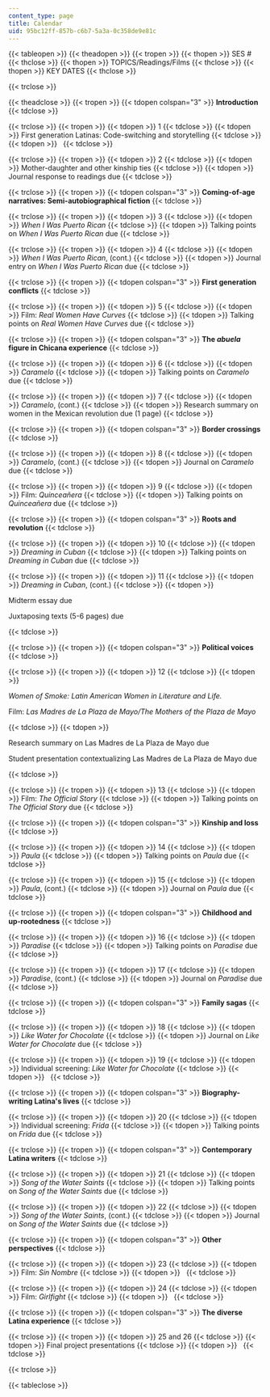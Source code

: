 ```yaml
---
content_type: page
title: Calendar
uid: 95bc12ff-857b-c6b7-5a3a-0c358de9e81c
---
```


{{< tableopen >}}
{{< theadopen >}}
{{< tropen >}}
{{< thopen >}}
SES #
{{< thclose >}}
{{< thopen >}}
TOPICS/Readings/Films
{{< thclose >}}
{{< thopen >}}
KEY DATES
{{< thclose >}}

{{< trclose >}}

{{< theadclose >}}
{{< tropen >}}
{{< tdopen colspan="3" >}}
**Introduction**
{{< tdclose >}}

{{< trclose >}}
{{< tropen >}}
{{< tdopen >}}
1
{{< tdclose >}}
{{< tdopen >}}
First generation Latinas: Code-switching and storytelling
{{< tdclose >}}
{{< tdopen >}}
 
{{< tdclose >}}

{{< trclose >}}
{{< tropen >}}
{{< tdopen >}}
2
{{< tdclose >}}
{{< tdopen >}}
Mother-daughter and other kinship ties
{{< tdclose >}}
{{< tdopen >}}
Journal response to readings due
{{< tdclose >}}

{{< trclose >}}
{{< tropen >}}
{{< tdopen colspan="3" >}}
**Coming-of-age narratives: Semi-autobiographical fiction**
{{< tdclose >}}

{{< trclose >}}
{{< tropen >}}
{{< tdopen >}}
3
{{< tdclose >}}
{{< tdopen >}}
_When I Was Puerto Rican_
{{< tdclose >}}
{{< tdopen >}}
Talking points on _When I Was Puerto Rican_ due
{{< tdclose >}}

{{< trclose >}}
{{< tropen >}}
{{< tdopen >}}
4
{{< tdclose >}}
{{< tdopen >}}
_When I Was Puerto Rican_, (cont.)
{{< tdclose >}}
{{< tdopen >}}
Journal entry on _When I Was Puerto Rican_ due
{{< tdclose >}}

{{< trclose >}}
{{< tropen >}}
{{< tdopen colspan="3" >}}
**First generation conflicts**
{{< tdclose >}}

{{< trclose >}}
{{< tropen >}}
{{< tdopen >}}
5
{{< tdclose >}}
{{< tdopen >}}
Film: _Real Women Have Curves_
{{< tdclose >}}
{{< tdopen >}}
Talking points on _Real Women Have Curves_ due
{{< tdclose >}}

{{< trclose >}}
{{< tropen >}}
{{< tdopen colspan="3" >}}
**The _abuela_ figure in Chicana experience**
{{< tdclose >}}

{{< trclose >}}
{{< tropen >}}
{{< tdopen >}}
6
{{< tdclose >}}
{{< tdopen >}}
_Caramelo_
{{< tdclose >}}
{{< tdopen >}}
Talking points on _Caramelo_ due
{{< tdclose >}}

{{< trclose >}}
{{< tropen >}}
{{< tdopen >}}
7
{{< tdclose >}}
{{< tdopen >}}
_Caramelo_, (cont.)
{{< tdclose >}}
{{< tdopen >}}
Research summary on women in the Mexican revolution due (1 page)
{{< tdclose >}}

{{< trclose >}}
{{< tropen >}}
{{< tdopen colspan="3" >}}
**Border crossings**
{{< tdclose >}}

{{< trclose >}}
{{< tropen >}}
{{< tdopen >}}
8
{{< tdclose >}}
{{< tdopen >}}
_Caramelo_, (cont.)
{{< tdclose >}}
{{< tdopen >}}
Journal on _Caramelo_ due
{{< tdclose >}}

{{< trclose >}}
{{< tropen >}}
{{< tdopen >}}
9
{{< tdclose >}}
{{< tdopen >}}
Film: _Quinceañera_
{{< tdclose >}}
{{< tdopen >}}
Talking points on _Quinceañera_ due
{{< tdclose >}}

{{< trclose >}}
{{< tropen >}}
{{< tdopen colspan="3" >}}
**Roots and revolution**
{{< tdclose >}}

{{< trclose >}}
{{< tropen >}}
{{< tdopen >}}
10
{{< tdclose >}}
{{< tdopen >}}
_Dreaming in Cuban_
{{< tdclose >}}
{{< tdopen >}}
Talking points on _Dreaming in Cuban_ due
{{< tdclose >}}

{{< trclose >}}
{{< tropen >}}
{{< tdopen >}}
11
{{< tdclose >}}
{{< tdopen >}}
_Dreaming in Cuban_, (cont.)
{{< tdclose >}}
{{< tdopen >}}


Midterm essay due

Juxtaposing texts (5-6 pages) due


{{< tdclose >}}

{{< trclose >}}
{{< tropen >}}
{{< tdopen colspan="3" >}}
**Political voices**
{{< tdclose >}}

{{< trclose >}}
{{< tropen >}}
{{< tdopen >}}
12
{{< tdclose >}}
{{< tdopen >}}


_Women of Smoke: Latin American Women in Literature and Life._

Film: _Las Madres de La Plaza de Mayo/The Mothers of the Plaza de Mayo_


{{< tdclose >}}
{{< tdopen >}}


Research summary on Las Madres de La Plaza de Mayo due

Student presentation contextualizing Las Madres de La Plaza de Mayo due


{{< tdclose >}}

{{< trclose >}}
{{< tropen >}}
{{< tdopen >}}
13
{{< tdclose >}}
{{< tdopen >}}
Film: _The Official Story_
{{< tdclose >}}
{{< tdopen >}}
Talking points on _The Official Story_ due
{{< tdclose >}}

{{< trclose >}}
{{< tropen >}}
{{< tdopen colspan="3" >}}
**Kinship and loss**
{{< tdclose >}}

{{< trclose >}}
{{< tropen >}}
{{< tdopen >}}
14
{{< tdclose >}}
{{< tdopen >}}
_Paula_
{{< tdclose >}}
{{< tdopen >}}
Talking points on _Paula_ due
{{< tdclose >}}

{{< trclose >}}
{{< tropen >}}
{{< tdopen >}}
15
{{< tdclose >}}
{{< tdopen >}}
_Paula_, (cont.)
{{< tdclose >}}
{{< tdopen >}}
Journal on _Paula_ due
{{< tdclose >}}

{{< trclose >}}
{{< tropen >}}
{{< tdopen colspan="3" >}}
**Childhood and up-rootedness**
{{< tdclose >}}

{{< trclose >}}
{{< tropen >}}
{{< tdopen >}}
16
{{< tdclose >}}
{{< tdopen >}}
_Paradise_
{{< tdclose >}}
{{< tdopen >}}
Talking points on _Paradise_ due
{{< tdclose >}}

{{< trclose >}}
{{< tropen >}}
{{< tdopen >}}
17
{{< tdclose >}}
{{< tdopen >}}
_Paradise_, (cont.)
{{< tdclose >}}
{{< tdopen >}}
Journal on _Paradise_ due
{{< tdclose >}}

{{< trclose >}}
{{< tropen >}}
{{< tdopen colspan="3" >}}
**Family sagas**
{{< tdclose >}}

{{< trclose >}}
{{< tropen >}}
{{< tdopen >}}
18
{{< tdclose >}}
{{< tdopen >}}
_Like Water for Chocolate_
{{< tdclose >}}
{{< tdopen >}}
Journal on _Like Water for Chocolate_ due
{{< tdclose >}}

{{< trclose >}}
{{< tropen >}}
{{< tdopen >}}
19
{{< tdclose >}}
{{< tdopen >}}
Individual screening: _Like Water for Chocolate_
{{< tdclose >}}
{{< tdopen >}}
 
{{< tdclose >}}

{{< trclose >}}
{{< tropen >}}
{{< tdopen colspan="3" >}}
**Biography-writing Latina's lives**
{{< tdclose >}}

{{< trclose >}}
{{< tropen >}}
{{< tdopen >}}
20
{{< tdclose >}}
{{< tdopen >}}
Individual screening: _Frida_
{{< tdclose >}}
{{< tdopen >}}
Talking points on _Frida_ due
{{< tdclose >}}

{{< trclose >}}
{{< tropen >}}
{{< tdopen colspan="3" >}}
**Contemporary Latina writers**
{{< tdclose >}}

{{< trclose >}}
{{< tropen >}}
{{< tdopen >}}
21
{{< tdclose >}}
{{< tdopen >}}
_Song of the Water Saints_
{{< tdclose >}}
{{< tdopen >}}
Talking points on _Song of the Water Saints_ due
{{< tdclose >}}

{{< trclose >}}
{{< tropen >}}
{{< tdopen >}}
22
{{< tdclose >}}
{{< tdopen >}}
_Song of the Water Saints_, (cont.)
{{< tdclose >}}
{{< tdopen >}}
Journal on _Song of the Water Saints_ due
{{< tdclose >}}

{{< trclose >}}
{{< tropen >}}
{{< tdopen colspan="3" >}}
**Other perspectives**
{{< tdclose >}}

{{< trclose >}}
{{< tropen >}}
{{< tdopen >}}
23
{{< tdclose >}}
{{< tdopen >}}
Film: _Sin Nombre_
{{< tdclose >}}
{{< tdopen >}}
 
{{< tdclose >}}

{{< trclose >}}
{{< tropen >}}
{{< tdopen >}}
24
{{< tdclose >}}
{{< tdopen >}}
Film: _Girlfight_
{{< tdclose >}}
{{< tdopen >}}
 
{{< tdclose >}}

{{< trclose >}}
{{< tropen >}}
{{< tdopen colspan="3" >}}
**The diverse Latina experience**
{{< tdclose >}}

{{< trclose >}}
{{< tropen >}}
{{< tdopen >}}
25 and 26
{{< tdclose >}}
{{< tdopen >}}
Final project presentations
{{< tdclose >}}
{{< tdopen >}}
 
{{< tdclose >}}

{{< trclose >}}

{{< tableclose >}}